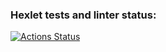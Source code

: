 ### Hexlet tests and linter status:
[![Actions Status](https://github.com/Makeev095/python-project-52/workflows/hexlet-check/badge.svg)](https://github.com/Makeev095/python-project-52/actions)